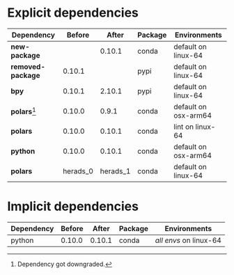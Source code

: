 # Explicit dependencies

|Dependency|Before|After|Package|Environments|
|-|-|-|-|-|
|**new-package**||0.10.1|conda|default on linux-64|
|**removed-package**|0.10.1||pypi|default on linux-64|
|**bpy**|0.10.1|2.10.1|pypi|default on linux-64|
|**polars**[^2]|0.10.0|0.9.1|conda|default on osx-arm64|
|**polars**|0.10.0|0.10.1|conda|lint on linux-64|
|**python**|0.10.0|0.10.1|conda|default on osx-arm64|
|**polars**|herads_0|herads_1|conda|default on linux-64|

# Implicit dependencies

|Dependency|Before|After|Package|Environments|
|-|-|-|-|-|
|python|0.10.0|0.10.1|conda|*all envs* on linux-64|

[^1]: **Bold** means explicit dependency.
[^2]: Dependency got downgraded.
